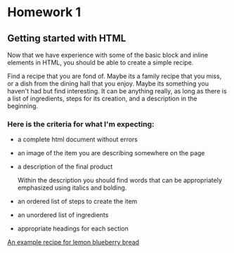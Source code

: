 # Homework 1
## Getting started with HTML

Now that we have experience with some of the basic block and inline elements in HTML, you should be able to create a simple recipe.

Find a recipe that you are fond of. Maybe its a family recipe that you miss, or a dish from the dining hall that you enjoy. Maybe its something you haven't had but find interesting. It can be anything really, as long as there is a list of ingredients, steps for its creation, and a description in the beginning.

### Here is the criteria for what I'm expecting:
- a complete html document without errors
- an image of the item you are describing somewhere on the page
- a description of the final product

   Within the description you should find words that can be appropriately emphasized using italics and bolding.

- an ordered list of steps to create the item
- an unordered list of ingredients
- appropriate headings for each section

[An example recipe for lemon blueberry bread](http://allrecipes.com/recipe/24843/lemon-blueberry-bread/?internalSource=popular&referringContentType=home%20page&clickId=cardslot%204)

